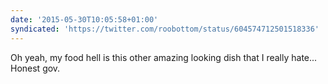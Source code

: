 ```yaml
---
date: '2015-05-30T10:05:58+01:00'
syndicated: 'https://twitter.com/roobottom/status/604574712501518336'
---
```

Oh yeah, my food hell is this other amazing looking dish that I really hate... Honest gov.
